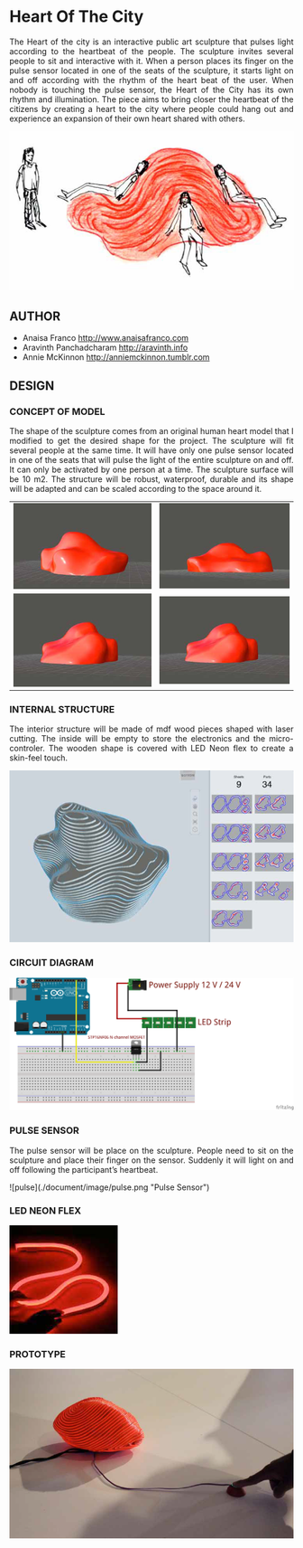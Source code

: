 Heart Of The City
==================================================================
<p align="justify">
The Heart of the city is an interactive public art sculpture that pulses light according to the heartbeat
of the people. The sculpture invites several people to sit and interactive with it.
When a person places its finger on the pulse sensor located in one of the seats of the sculpture,
it starts light on and off according with the rhythm of the heart beat of the user. When nobody is
touching the pulse sensor, the Heart of the City has its own rhythm and illumination.
The piece aims to bring closer the heartbeat of the citizens by creating a heart to the city where
people could hang out and experience an expansion of their own heart shared with others.
</p>

![Heart](./document/image/intro.png "Heart of the City")


AUTHOR
--------------------------------------
- Anaisa Franco <http://www.anaisafranco.com>
- Aravinth Panchadcharam <http://aravinth.info>
- Annie McKinnon <http://anniemckinnon.tumblr.com>


DESIGN
--------------------------------------
### CONCEPT OF MODEL
<p align="justify">
The shape of the sculpture comes from an original human heart model that I
modified to get the desired shape for the project.
The sculpture will fit several people at the same time.
It will have only one pulse sensor located in one of the seats that will pulse the
light of the entire sculpture on and off. It can only be activated by one person at
a time.
The sculpture surface will be 10 m2.
The structure will be robust, waterproof, durable and its shape will be adapted
and can be scaled according to the space around it.
</p>

<table>
<td><img src="./document/image/model-2.png"></td>
<td><img src="./document/image/model-3.png"></td>
</tr>
<tr>
<td><img src="./document/image/model-4.png"></td>
<td><img src="./document/image/model-5.png"></td>
</tr>
</table>


### INTERNAL STRUCTURE
<p align="justify">
The interior structure will be made of mdf wood pieces shaped with laser cutting.
The inside will be empty to store the electronics and the micro-controler.
The wooden shape is covered with LED Neon flex to create a skin-feel touch.
</p>

![Layer](./document/image/layer-1.png "INTERNAL STRUCTURE")

### CIRCUIT DIAGRAM
![WIRING](./document/image/wiring.png "CIRCUIT DIAGRAM")

### PULSE SENSOR
<p align="justify">
The pulse sensor will be place on the sculpture. People need to sit on the sculpture
and place their finger on the sensor. Suddenly it will light on and off following
the participant’s heartbeat.
</p>
![pulse](./document/image/pulse.png "Pulse Sensor")


### LED NEON FLEX
![LED](./document/image/led-1.png "LED NEON")


### PROTOTYPE
![PROTOTYPE](./document/image/el-wire.png "PROTOTYPE")
